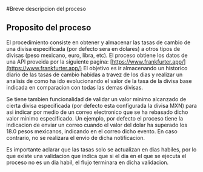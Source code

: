  #Breve descripcion del proceso

## Proposito del proceso

El procedimiento consiste en obtener y almacenar las tasas de cambio de una divisa especificada (por defecto sera en dolares) a otros tipos de divisas (peso mexicano, euro, libra, etc).
El proceso obtiene los datos de una API proveida por la siguiente pagina: [https://www.frankfurter.app/](https://www.frankfurter.app/)
El objetivo es ir almacenando un historico diario de las tasas de cambio habidas a travez de los dias y realizar un analisis de como ha ido evolucionando el valor de la tasa de la divisa base indicada en comparacion con todas las demas divisas.

Se tiene tambien funcionalidad de validar un valor minimo alcanzado de cierta divisa especificada (por defecto esta configurada la divisa MXN) para asi indicar por medio de un correo electronico que se ha rebasado dicho valor minimo especificado. Un ejemplo, por defecto el proceso tiene la indicacion de enviar un correo cuando el valor del dolar ha superado los 18.0 pesos mexicanos, indicando en el correo dicho evento. En caso contrario, no se realizara el envio de dicha notificacion.

Es importante aclarar que las tasas solo se actualizan en dias habiles, por lo que existe una validacion que indica que si el dia en el que se ejecuta el proceso no es un dia habil, el flujo terminara en dicha validacion.